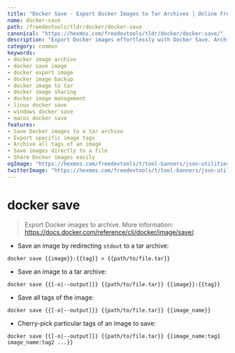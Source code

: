 ```yaml
---
title: "Docker Save - Export Docker Images to Tar Archives | Online Free DevTools by Hexmos"
name: docker-save
path: /freedevtools/tldr/docker/docker-save
canonical: "https://hexmos.com/freedevtools/tldr/docker/docker-save/"
description: "Export Docker images effortlessly with Docker Save. Archive images to tar files for easy sharing and backup. Free online tool, no registration required."
category: common
keywords:
- docker image archive
- docker save image
- docker export image
- docker image backup
- docker image to tar
- docker image sharing
- docker image management
- linux docker save
- windows docker save
- macos docker save
features:
- Save Docker images to a tar archive
- Export specific image tags
- Archive all tags of an image
- Save images directly to a file
- Share Docker images easily
ogImage: "https://hexmos.com/freedevtools/t/tool-banners/json-utilities-banner.png"
twitterImage: "https://hexmos.com/freedevtools/t/tool-banners/json-utilities-banner.png"
---
```


# docker save

> Export Docker images to archive.
> More information: <https://docs.docker.com/reference/cli/docker/image/save/>.

- Save an image by redirecting `stdout` to a tar archive:

`docker save {{image}}:{{tag}} > {{path/to/file.tar}}`

- Save an image to a tar archive:

`docker save {{[-o|--output]}} {{path/to/file.tar}} {{image}}:{{tag}}`

- Save all tags of the image:

`docker save {{[-o|--output]}} {{path/to/file.tar}} {{image_name}}`

- Cherry-pick particular tags of an image to save:

`docker save {{[-o|--output]}} {{path/to/file.tar}} {{image_name:tag1 image_name:tag2 ...}}`

